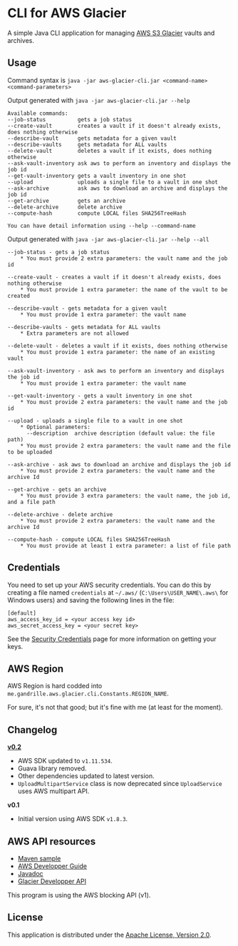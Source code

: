 # CLI for AWS Glacier 

A simple Java CLI application for managing [AWS S3 Glacier](https://aws.amazon.com/glacier/) vaults and archives. 


## Usage

Command syntax is `java -jar aws-glacier-cli.jar <command-name> <command-parameters>`

Output generated with `java -jar aws-glacier-cli.jar --help`

``` 
Available commands:
--job-status          gets a job status
--create-vault        creates a vault if it doesn't already exists, does nothing otherwise
--describe-vault      gets metadata for a given vault
--describe-vaults     gets metadata for ALL vaults
--delete-vault        deletes a vault if it exists, does nothing otherwise
--ask-vault-inventory ask aws to perform an inventory and displays the job id
--get-vault-inventory gets a vault inventory in one shot
--upload              uploads a single file to a vault in one shot
--ask-archive         ask aws to download an archive and displays the job id
--get-archive         gets an archive
--delete-archive      delete archive
--compute-hash        compute LOCAL files SHA256TreeHash

You can have detail information using --help --command-name

```

Output generated with `java -jar aws-glacier-cli.jar --help --all`

```
--job-status - gets a job status
    * You must provide 2 extra parameters: the vault name and the job id

--create-vault - creates a vault if it doesn't already exists, does nothing otherwise
    * You must provide 1 extra parameter: the name of the vault to be created

--describe-vault - gets metadata for a given vault
    * You must provide 1 extra parameter: the vault name

--describe-vaults - gets metadata for ALL vaults
    * Extra parameters are not allowed

--delete-vault - deletes a vault if it exists, does nothing otherwise
    * You must provide 1 extra parameter: the name of an existing vault

--ask-vault-inventory - ask aws to perform an inventory and displays the job id
    * You must provide 1 extra parameter: the vault name

--get-vault-inventory - gets a vault inventory in one shot
    * You must provide 2 extra parameters: the vault name and the job id

--upload - uploads a single file to a vault in one shot
    * Optional parameters:
      --description  archive description (default value: the file path)
    * You must provide 2 extra parameters: the vault name and the file to be uploaded

--ask-archive - ask aws to download an archive and displays the job id
    * You must provide 2 extra parameters: the vault name and the archive Id

--get-archive - gets an archive
    * You must provide 3 extra parameters: the vault name, the job id, and a file path

--delete-archive - delete archive
    * You must provide 2 extra parameters: the vault name and the archive Id

--compute-hash - compute LOCAL files SHA256TreeHash
    * You must provide at least 1 extra parameter: a list of file path
```


## Credentials

You need to set up your AWS security credentials.
You can do this by creating a file named `credentials` at `~/.aws/` 
(`C:\Users\USER_NAME\.aws\` for Windows users) and saving the following lines in the file:

    [default]
    aws_access_key_id = <your access key id>
    aws_secret_access_key = <your secret key>

See the [Security Credentials](http://aws.amazon.com/security-credentials) page
for more information on getting your keys.


## AWS Region

AWS Region is hard codded into `me.gandrille.aws.glacier.cli.Constants.REGION_NAME`.

For sure, it's not that good; but it's fine with me (at least for the moment).


## Changelog

**[v0.2](../../releases/tag/v0.2)**

* AWS SDK updated to `v1.11.534`.
* Guava library removed.
* Other dependencies updated to latest version. 
* `UploadMultipartService` class is now deprecated since `UploadService` uses AWS multipart API.


**v0.1**

* Initial version using AWS SDK `v1.8.3`.


## AWS API resources

* [Maven sample](https://aws.amazon.com/fr/developers/getting-started/java/)
* [AWS Developper Guide](https://docs.aws.amazon.com/fr_fr/sdk-for-java/v1/developer-guide/welcome.html)
* [Javadoc](https://docs.aws.amazon.com/AWSJavaSDK/latest/javadoc/index.html)
* [Glacier Developper API](https://docs.aws.amazon.com/fr_fr/amazonglacier/latest/dev/introduction.html)

This program is using the AWS blocking API (v1).


## License

This application is distributed under the
[Apache License, Version 2.0](http://www.apache.org/licenses/LICENSE-2.0).

